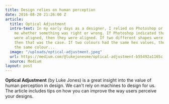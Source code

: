 ```yaml
---
title: Design relies on human perception
date: 2016-08-20 21:26:00 Z
article:
  title: Optical Adjustment
  intro-text: In my early days as a designer, I relied on Photoshop or CSS to tell
    me whether something was right or wrong. If Photoshop indicated that two shapes
    were aligned, then they were aligned. If two different shapes were the same size,
    then that was the case. If two colours had the same hex values, then they looked
    the same colour...
  image: "/uploads/optical-adjustment.jpeg"
  url: https://medium.com/@lukejonesme/optical-adjustment-b55492a1165c
  source: Medium
layout: post
---
```


**Optical Adjustment** (by Luke Jones) is a great insight into the value of human perception in design. We can't rely on machines to design for us. The article includes tips on how you can improve the way users perceive your designs.
